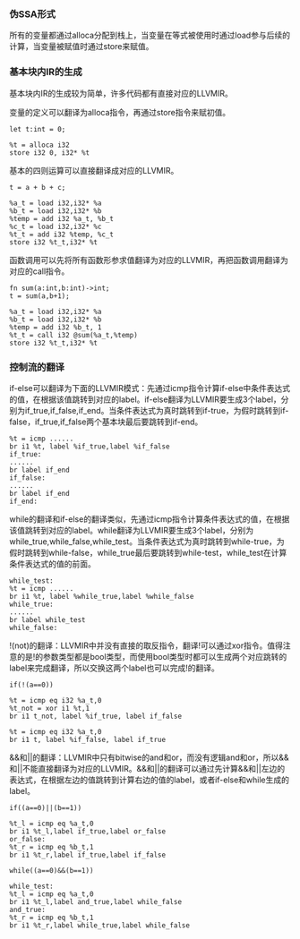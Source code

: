 ### 伪SSA形式

所有的变量都通过alloca分配到栈上，当变量在等式被使用时通过load参与后续的计算，当变量被赋值时通过store来赋值。

### 基本块内IR的生成

基本块内IR的生成较为简单，许多代码都有直接对应的LLVMIR。

变量的定义可以翻译为alloca指令，再通过store指令来赋初值。

```
let t:int = 0;

%t = alloca i32 
store i32 0, i32* %t
```



基本的四则运算可以直接翻译成对应的LLVMIR。

```
t = a + b + c;

%a_t = load i32,i32* %a
%b_t = load i32,i32* %b
%temp = add i32 %a_t, %b_t
%c_t = load i32,i32* %c
%t_t = add i32 %temp, %c_t
store i32 %t_t,i32* %t
```

函数调用可以先将所有函数形参求值翻译为对应的LLVMIR，再把函数调用翻译为对应的call指令。

```
fn sum(a:int,b:int)->int;
t = sum(a,b+1);

%a_t = load i32,i32* %a
%b_t = load i32,i32* %b
%temp = add i32 %b_t, 1
%t_t = call i32 @sum(%a_t,%temp)
store i32 %t_t,i32* %t
```

### 控制流的翻译

if-else可以翻译为下面的LLVMIR模式：先通过icmp指令计算if-else中条件表达式的值，在根据该值跳转到对应的label。if-else翻译为LLVMIR要生成3个label，分别为if_true,if_false,if_end。当条件表达式为真时跳转到if-true，为假时跳转到if-false，if_true,if_false两个基本块最后要跳转到if-end。

```
%t = icmp ......
br i1 %t, label %if_true,label %if_false
if_true:
......
br label if_end
if_false:
......
br label if_end
if_end:
```

while的翻译和if-else的翻译类似，先通过icmp指令计算条件表达式的值，在根据该值跳转到对应的label。while翻译为LLVMIR要生成3个label，分别为while_true,while_false,while_test。当条件表达式为真时跳转到while-true，为假时跳转到while-false，while_true最后要跳转到while-test，while_test在计算条件表达式的值的前面。

```
while_test:
%t = icmp ......
br i1 %t, label %while_true,label %while_false
while_true:
......
br label while_test
while_false:
```

!(not)的翻译：LLVMIR中并没有直接的取反指令，翻译!可以通过xor指令。值得注意的是!的参数类型都是bool类型，而使用bool类型时都可以生成两个对应跳转的label来完成翻译，所以交换这两个label也可以完成!的翻译。

```
if(!(a==0))

%t = icmp eq i32 %a_t,0
%t_not = xor i1 %t,1
br i1 t_not, label %if_true, label if_false

%t = icmp eq i32 %a_t,0
br i1 t, label %if_false, label if_true
```

&&和||的翻译：LLVMIR中只有bitwise的and和or，而没有逻辑and和or，所以&&和||不能直接翻译为对应的LLVMIR。&&和||的翻译可以通过先计算&&和||左边的表达式，在根据左边的值跳转到计算右边的值的label，或者if-else和while生成的label。

```
if((a==0)||(b==1))

%t_l = icmp eq %a_t,0
br i1 %t_l,label if_true,label or_false
or_false:
%t_r = icmp eq %b_t,1
br i1 %t_r,label if_true,label if_false
```

```
while((a==0)&&(b==1))

while_test:
%t_l = icmp eq %a_t,0
br i1 %t_l,label and_true,label while_false
and_true:
%t_r = icmp eq %b_t,1
br i1 %t_r,label while_true,label while_false
```

